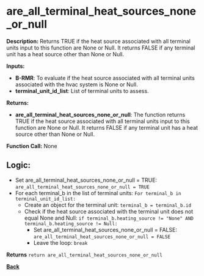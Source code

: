 # are_all_terminal_heat_sources_none_or_null   

**Description:** Returns TRUE if the heat source associated with all terminal units input to this function are None or Null. It returns FALSE if any terminal unit has a heat source other than None or Null.   

**Inputs:**  
- **B-RMR**: To evaluate if the heat source associated with all terminal units associated with the hvac system is None or Null.   
- **terminal_unit_id_list**: List of terminal units to assess.

**Returns:**  
- **are_all_terminal_heat_sources_none_or_null**: The function returns TRUE if the heat source associated with all terminal units input to this function are None or Null. It returns FALSE if any terminal unit has a heat source other than None or Null.  
 
**Function Call:**  None       

## Logic: 
- Set are_all_terminal_heat_sources_none_or_null = TRUE: `are_all_terminal_heat_sources_none_or_null = TRUE`  
- For each terminal_b in the list of terminal units: `For terminal_b in terminal_unit_id_list:`  
    - Create an object for the terminal unit: `terminal_b = terminal_b.id`  
    - Check if the heat source associated with the terminal unit does not equal None and Null: `if terminal_b.heating_source != "None" AND terminal_b.heating_source != Null:`  
        - Set are_all_terminal_heat_sources_none_or_null = FALSE: `are_all_terminal_heat_sources_none_or_null = FALSE`
        - Leave the loop: `break`  

**Returns** `return are_all_terminal_heat_sources_none_or_null`  

**[Back](../_toc.md)**
